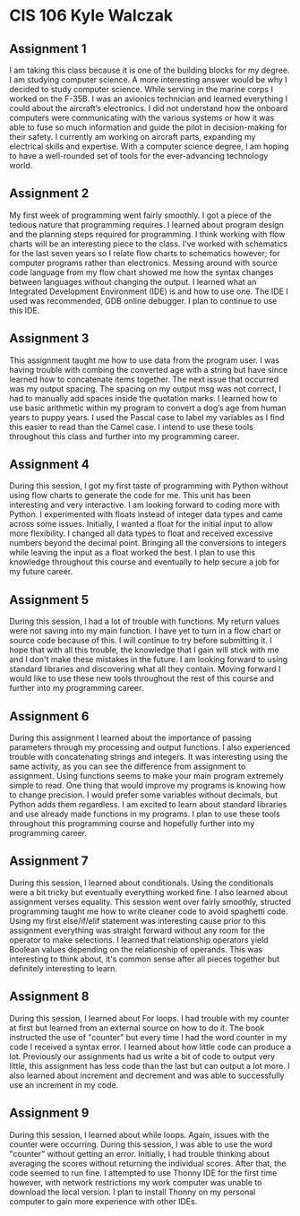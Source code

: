 # CIS 106 Kyle Walczak

## Assignment 1

I am taking this class because it is one of the building blocks for my degree. I am studying computer science. A more interesting answer would be why I decided to study computer science. While serving in the marine corps I worked on the F-35B. I was an avionics technician and learned everything I could about the aircraft’s electronics. I did not understand how the onboard computers were communicating with the various systems or how it was able to fuse so much information and guide the pilot in decision-making for their safety. I currently am working on aircraft parts, expanding my electrical skills and expertise. With a computer science degree, I am hoping to have a well-rounded set of tools for the ever-advancing technology world.   

## Assignment 2 

My first week of programming went fairly smoothly. I got a piece of the tedious nature that programming requires. I learned about program design and the planning steps required for
programming. I think working with flow charts will be an interesting piece to the class. I’ve worked with schematics for the last seven years so I relate flow charts to schematics however; for computer programs rather than electronics. Messing around with source code language from my flow chart showed me how the syntax changes between languages without changing the output. I learned what an Integrated Development Environment (IDE) is and how to use one. The IDE I used was recommended, GDB online debugger. I plan to continue to use this IDE.

## Assignment 3

This assignment taught me how to use data from the program user. I was having trouble with combing the converted age with a string but have since learned how to concatenate items together. The next issue that occurred was my output spacing. The spacing on my output msg was not correct, I had to manually add spaces inside the quotation marks. I learned how to use basic arithmetic within my program to convert a dog’s age from human years to puppy years. I used the Pascal case to label my variables as I find this easier to read than the Camel case. I intend to use these tools throughout this class and further into my programming career.

## Assignment 4

During this session, I got my first taste of programming with Python without using flow charts to generate the code for me. This unit has been interesting and very interactive. I am looking forward to coding more with Python. I experimented with floats instead of integer data types and came across some issues. Initially, I wanted a float for the initial input to allow more flexibility. I changed all data types to float and received excessive numbers beyond the decimal point. Bringing all the conversions to integers while leaving the input as a float worked the best. I plan to use this knowledge throughout this course and eventually to help secure a job for my future career. 

## Assignment 5

During this session, I had a lot of trouble with functions. My return values were not saving into my main function. I have yet to turn in a flow chart or source code because of this. I will continue to try before submitting it. I hope that with all this trouble, the knowledge that I gain will stick with me and I don't make these mistakes in the future. I am looking forward to using standard libraries and discovering what all they contain. Moving forward I would like to use these new tools throughout the rest of this course and further into my programming career. 

## Assignment 6

During this assignment I learned about the importance of passing parameters through my processing and output functions. I also experienced trouble with concatenating strings and integers. It was interesting using the same activity, as you can see the difference from assignment to assignment. Using functions seems to make your main program extremely simple to read. One thing that would improve my programs is knowing how to change precision. I would prefer some variables without decimals, but Python adds them regardless. I am excited to learn about standard libraries and use already made functions in my programs. I plan to use these tools throughout this programming course and hopefully further into my programming career.  

## Assignment 7 

During this session, I learned about conditionals. Using the conditionals were a bit tricky but eventually everything worked fine. I also learned about assignment verses equality. This session went over fairly smoothly, structed programming taught me how to write cleaner code to avoid spaghetti code. Using my first else/if/elif statement was interesting cause prior to this assignment everything was straight forward without any room for the operator to make selections. I learned that relationship operators yield Boolean values depending on the relationship of operands. This was interesting to think about, it's common sense after all pieces together but definitely interesting to learn.

## Assignment 8

During this session, I learned about For loops. I had trouble with my counter at first but learned from an external source on how to do it. The book instructed the use of "counter" but every time I had the word counter in my code I received a syntax error. I learned about how little code can produce a lot. Previously our assignments had us write a bit of code to output very little, this assignment has less code than the last but can output a lot more. I also learned about increment and decrement and was able to successfully use an increment in my code. 

## Assignment 9

During this session, I learned about while loops. Again, issues with the counter were occurring. During this session, I was able to use the word "counter" without getting an error. Initially, I had trouble thinking about averaging the scores without returning the individual scores. After that, the code seemed to run fine. I attempted to use Thonny IDE for the first time however, with network restrictions my work computer was unable to download the local version. I plan to install Thonny on my personal computer to gain more experience with other IDEs. 

